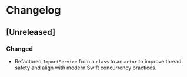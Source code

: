 # Changelog

## [Unreleased]

### Changed
- Refactored `ImportService` from a `class` to an `actor` to improve thread safety and align with modern Swift concurrency practices.
